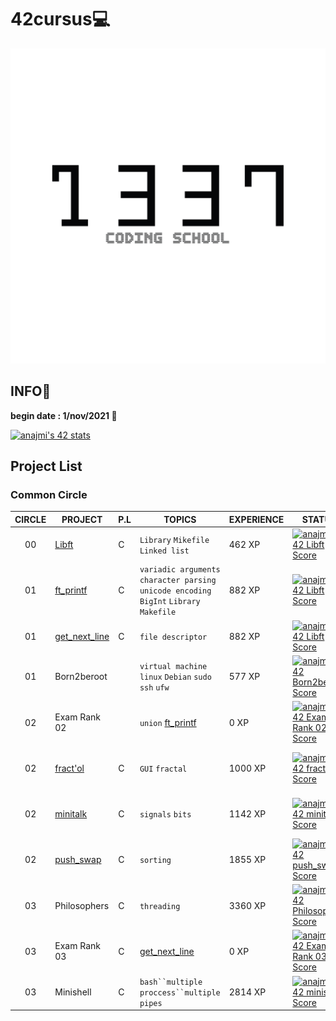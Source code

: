 # 42cursus💻

![1337](./image/README/1337.png)

## INFO👷

**begin date : 1/nov/2021 🎉**

[![anajmi's 42 stats](https://badge42.vercel.app/api/v2/cl1ppbv93001109l22479z7th/stats?cursusId=21&coalitionId=80)](https://github.com/JaeSeoKim/badge42)

## Project List
### Common Circle

| CIRCLE | PROJECT | P.L | TOPICS | EXPERIENCE | STATUS | COMPLETION | DOCUMENTS |
| :----: | -------- | ---------- | ------ | ------------------ | -------- | ------ | ------ |
|	00	|	[Libft](https://github.com/NajmiAchraf/Libft/tree/6dc22a9394736760322b70a53903e276faea31ae)	|	C	|	`Library` `Mikefile` `Linked list`	|	462 XP	|	[![anajmi's 42 Libft Score](https://badge42.vercel.app/api/v2/cl1ppbv93001109l22479z7th/project/2398186)](https://github.com/JaeSeoKim/badge42)	|	21-11-2021	|	[fr subject Libft](./Subjects/fr.subject.Libft.pdf)	|
|	01	|	[ft_printf](https://github.com/NajmiAchraf/ft_printf/tree/001ad1eb375ff0d9d3a804961c307b4ce5e6a0f1)	|	C	|	`variadic arguments` `character parsing` `unicode encoding` `BigInt` `Library` `Makefile`	|	882 XP	|	[![anajmi's 42 Libft Score](https://badge42.vercel.app/api/v2/cl1ppbv93001109l22479z7th/project/2398186)](https://github.com/JaeSeoKim/badge42)	|	29-11-2021	|	[fr subject ft_printf](./Subjects/fr.subject.ft_printf.pdf)	|
|	01	|	[get_next_line](https://github.com/NajmiAchraf/get_next_line/tree/c61f30b1c2129e628578ef61cb19ad21da5db726)	|	C	|	`file descriptor`	|	882 XP	|	[![anajmi's 42 Libft Score](https://badge42.vercel.app/api/v2/cl1ppbv93001109l22479z7th/project/2398186)](https://github.com/JaeSeoKim/badge42) |	05-12-2021	|	[en subject GetNextLine](./Subjects/en.subject.GetNextLine.pdf)	|
|	01	|	Born2beroot	|		| `virtual machine` `linux` `Debian`  `sudo` `ssh` `ufw` |	577 XP	|	[![anajmi's 42 Born2beroot Score](https://badge42.vercel.app/api/v2/cl1ppbv93001109l22479z7th/project/2430778)](https://github.com/JaeSeoKim/badge42)	|	13-12-2021	|	[fr subject Born2beRoot](./Subjects/fr.subject.Born2beRoot.pdf)	|
|	02	|	Exam Rank 02	|		| `union`  [ft_printf](https://github.com/NajmiAchraf/ft_printf/tree/001ad1eb375ff0d9d3a804961c307b4ce5e6a0f1) |	0 XP	|	[![anajmi's 42 Exam Rank 02 Score](https://badge42.vercel.app/api/v2/cl1ppbv93001109l22479z7th/project/2442524)](https://github.com/JaeSeoKim/badge42)	|	17-12-2021	|		|
|	02	|	[fract'ol](https://github.com/NajmiAchraf/fract-ol/tree/4eb38f090e82451f80e0161af1a678d380b59596)	| C | `GUI` `fractal` |	1000 XP	|	[![anajmi's 42 fract-ol Score](https://badge42.vercel.app/api/v2/cl1ppbv93001109l22479z7th/project/2444351)](https://github.com/JaeSeoKim/badge42)	|	13-03-2022	| [fr subject fract'ol](./Subjects/fr.subject.fract-ol.pdf) [en subject fract'ol](./Subjects/en.subject.fract-ol.pdf) |
|	02	|	[minitalk](https://github.com/NajmiAchraf/minitalk/tree/cdd40fdc3d58a9b0d8186b6da1bc9a027b32b8b2)	| C    | `signals` `bits` |	1142 XP	|	[![anajmi's 42 minitalk Score](https://badge42.vercel.app/api/v2/cl1ppbv93001109l22479z7th/project/2499735)](https://github.com/JaeSeoKim/badge42)	|	18-02-2022	| [fr subject minitalk](./Subjects/fr.subject.minitalk.pdf) [en subject minitalk](./Subjects/en.subject.minitalk.pdf) |
|	02	|	[push_swap](https://github.com/NajmiAchraf/push_swap/tree/ef382fbe6a3cbce63e6a594dbc5cc50d664b2ddb)	| C | `sorting` |	1855 XP	|	[![anajmi's 42 push_swap Score](https://badge42.vercel.app/api/v2/cl1ppbv93001109l22479z7th/project/2508488)](https://github.com/JaeSeoKim/badge42)	|	18-03-2022	| [en subject Push_Swap](./Subjects/en.subject.Push_Swap.pdf) |
|	03	|	Philosophers	| C | `threading` |	3360 XP	|	[![anajmi's 42 Philosophers Score](https://badge42.vercel.app/api/v2/cl1ppbv93001109l22479z7th/project/2542637)](https://github.com/JaeSeoKim/badge42)	| 15-04-2022 | [fr subject Philosophers](./Subjects/fr.subject.Philosophers.pdf) |
|	03	|	Exam Rank 03	| C | [get_next_line](https://github.com/NajmiAchraf/get_next_line/tree/c61f30b1c2129e628578ef61cb19ad21da5db726) |	0 XP	|	[![anajmi's 42 Exam Rank 03 Score](https://badge42.vercel.app/api/v2/cl1ppbv93001109l22479z7th/project/2592166)](https://github.com/JaeSeoKim/badge42)	| 18-05-2022 | |
|	03	|	Minishell	| C | `bash``multiple proccess``multiple pipes` |	2814 XP	|	[![anajmi's 42 minishell Score](https://badge42.vercel.app/api/v2/cl1ppbv93001109l22479z7th/project/2564146)](https://github.com/JaeSeoKim/badge42)	| 04-10-2022 | [en subject Minishell](./Subjects/en.subject.minishell.pdf) |
